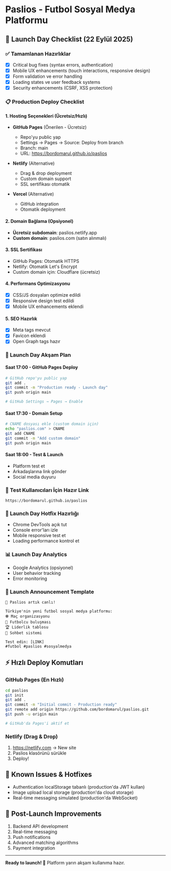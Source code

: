 # Paslios - Futbol Sosyal Medya Platformu

## 🚀 Launch Day Checklist (22 Eylül 2025)

### ✅ Tamamlanan Hazırlıklar
- [x] Critical bug fixes (syntax errors, authentication)
- [x] Mobile UX enhancements (touch interactions, responsive design)
- [x] Form validation ve error handling
- [x] Loading states ve user feedback systems
- [x] Security enhancements (CSRF, XSS protection)

### 📋 Production Deploy Checklist

#### 1. Hosting Seçenekleri (Ücretsiz/Hızlı)
- **GitHub Pages** (Önerilen - Ücretsiz)
  - Repo'yu public yap
  - Settings → Pages → Source: Deploy from branch
  - Branch: main
  - URL: https://bordomarul.github.io/paslios

- **Netlify** (Alternative)
  - Drag & drop deployment
  - Custom domain support
  - SSL sertifikası otomatik

- **Vercel** (Alternative)
  - GitHub integration
  - Otomatik deployment

#### 2. Domain Bağlama (Opsiyonel)
- **Ücretsiz subdomain**: paslios.netlify.app
- **Custom domain**: paslios.com (satın alınmalı)

#### 3. SSL Sertifikası
- GitHub Pages: Otomatik HTTPS
- Netlify: Otomatik Let's Encrypt
- Custom domain için: Cloudflare (ücretsiz)

#### 4. Performans Optimizasyonu
- [x] CSS/JS dosyaları optimize edildi
- [x] Responsive design test edildi
- [x] Mobile UX enhancements eklendi

#### 5. SEO Hazırlık
- [x] Meta tags mevcut
- [x] Favicon eklendi
- [x] Open Graph tags hazır

### 🎯 Launch Day Akşam Plan

#### Saat 17:00 - GitHub Pages Deploy
```bash
# GitHub repo'yu public yap
git add .
git commit -m "Production ready - Launch day"
git push origin main

# GitHub Settings → Pages → Enable
```

#### Saat 17:30 - Domain Setup
```bash
# CNAME dosyası ekle (custom domain için)
echo "paslios.com" > CNAME
git add CNAME
git commit -m "Add custom domain"
git push origin main
```

#### Saat 18:00 - Test & Launch
- Platform test et
- Arkadaşlarına link gönder
- Social media duyuru

### 📱 Test Kullanıcıları İçin Hazır Link
```
https://bordomarul.github.io/paslios
```

### 🔧 Launch Day Hotfix Hazırlığı
- Chrome DevTools açık tut
- Console error'ları izle
- Mobile responsive test et
- Loading performance kontrol et

### 📊 Launch Day Analytics
- Google Analytics (opsiyonel)
- User behavior tracking
- Error monitoring

### 🎉 Launch Announcement Template
```
🚀 Paslios artık canlı!

Türkiye'nin yeni futbol sosyal medya platformu:
⚽ Maç organizasyonu
👥 Futbolcu buluşması  
🏆 Liderlik tablosu
💬 Sohbet sistemi

Test edin: [LINK]
#futbol #paslios #sosyalmedya
```

## ⚡ Hızlı Deploy Komutları

### GitHub Pages (En Hızlı)
```bash
cd paslios
git init
git add .
git commit -m "Initial commit - Production ready"
git remote add origin https://github.com/bordomarul/paslios.git
git push -u origin main

# GitHub'da Pages'i aktif et
```

### Netlify (Drag & Drop)
1. https://netlify.com → New site
2. Paslios klasörünü sürükle
3. Deploy!

## 🐛 Known Issues & Hotfixes
- Authentication localStorage tabanlı (production'da JWT kullan)
- Image upload local storage (production'da cloud storage)
- Real-time messaging simulated (production'da WebSocket)

## 🎯 Post-Launch Improvements
1. Backend API development
2. Real-time messaging
3. Push notifications  
4. Advanced matching algorithms
5. Payment integration

---

**Ready to launch! 🚀**
Platform yarın akşam kullanıma hazır.